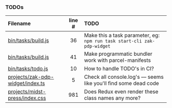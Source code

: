 ### TODOs
| Filename | line # | TODO
|:------|:------:|:------
| [bin/tasks/build.js](bin/tasks/build.js#L36) | 36 | Make this a task parameter, eg: `npm run task start-cli zak-pdp-widget`
| [bin/tasks/build.js](bin/tasks/build.js#L41) | 41 | Make programmatic bundler work with parcel-manifests
| [bin/tasks/todo.js](bin/tasks/todo.js#L10) | 10 | How to handle TODO's in CI?
| [projects/zak-pdp-widget/index.ts](projects/zak-pdp-widget/index.ts#L5) | 5 | Check all console.log's –– seems like you'll find some dead code
| [projects/midst-press/index.css](projects/midst-press/index.css#L981) | 981 | Does Redux even render these class names any more?
